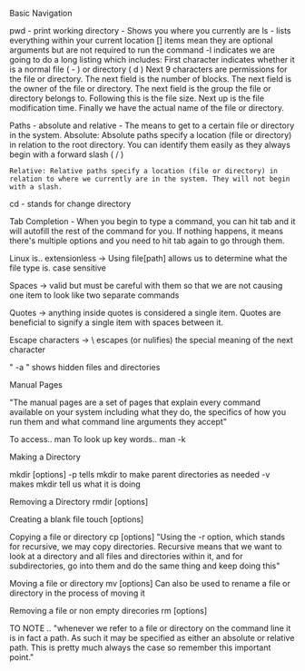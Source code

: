 Basic Navigation

  pwd - print working directory - Shows you where you currently are
  ls - lists everything within your current location
  [] items mean they are optional arguments but are not required to run the command
  -l indicates we are going to do a long listing which includes:
    First character indicates whether it is a normal file ( - ) or directory ( d )
    Next 9 characters are permissions for the file or directory.
    The next field is the number of blocks.
    The next field is the owner of the file or directory.
    The next field is the group the file or directory belongs to. 
    Following this is the file size.
    Next up is the file modification time.
    Finally we have the actual name of the file or directory.

  Paths - absolute and relative - The means to get to a certain file or directory in the system.
    Absolute: Absolute paths specify a location (file or directory) in relation to the root directory. You can identify them easily as they always begin with a forward slash ( / )

    Relative: Relative paths specify a location (file or directory) in relation to where we currently are in the system. They will not begin with a slash.
  
  cd - stands for change directory

  Tab Completion - When you begin to type a command, you can hit tab and it will autofill the rest of the command for you. If nothing happens, it means there's multiple options and you need to hit tab again to go through them.

  Linux is..
     extensionless -> Using file[path] allows us to determine what the file type is.
     case sensitive
    
 Spaces -> valid but must be careful with them so that we are not causing one item to look like two separate commands
    
 Quotes -> anything inside quotes is considered a single item. Quotes are beneficial to signify a single item with spaces between it.
    
 Escape characters -> \ escapes (or nulifies) the special meaning of the next character

 " -a " shows hidden files and directories

 Manual Pages

 "The manual pages are a set of pages that explain every command available on your system including what they do, the specifics of how you run them and what command line arguments they accept"

To access..
 man<command to look up> 
 To look up key words..
  man -k <search term>

Making a Directory

  mkdir [options] <Directory>
    -p tells mkdir to make parent directories as needed
    -v makes mkdir tell us what it is doing

Removing a Directory
  rmdir [options] <Directory>

Creating a blank file
  touch [options] <filename>

Copying a file or directory
  cp [options] <source> <destination>
  "Using the -r option, which stands for recursive, we may copy directories. Recursive means that we want to look at a directory and all files and directories within it, and for subdirectories, go into them and do the same thing and keep doing this"

Moving a file or directory
  mv [options] <source> <destination>
  Can also be used to rename a file or directory in the process of moving it

Removing a file or non empty direcories
  rm [options]<file>

TO NOTE ..
  "whenever we refer to a file or directory on the command line it is in fact a path. As such it may be specified as either an absolute or relative path. This is pretty much always the case so remember this important point."